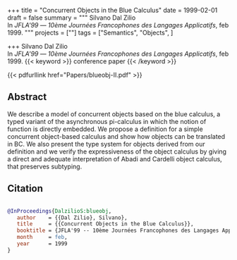 +++
title = "Concurrent Objects in the Blue Calculus"
date = 1999-02-01
draft = false
summary = """
Silvano Dal Zilio <br />
In _JFLA'99_ — _10ème Journées Francophones des Langages Applicatifs_, feb 1999.
"""
projects = [""]
tags = ["Semantics", "Objects", ]

+++
Silvano Dal Zilio <br />
In _JFLA'99_ — _10ème Journées Francophones des Langages Applicatifs_, feb 1999.
{{< keyword >}} conference paper {{< /keyword >}}


{{< pdfurllink href="Papers/blueobj-II.pdf" >}}

## Abstract
We describe a model of concurrent objects based on the blue calculus, a typed variant of
        the asynchronous pi-calculus in which the notion of function is directly embedded. We
        propose a definition for a simple concurrent object-based calculus and show how objects can
        be translated in BC. We also present the type system for objects derived from our definition
        and we verify the expressiveness of the object calculus by giving a direct and adequate
        interpretation of Abadi and Cardelli object calculus, that preserves subtyping.



## Citation

```bibtex

@InProceedings{DalzilioS:blueobj,
   author    = {{Dal Zilio}, Silvano},
   title     = {{Concurrent Objects in the Blue Calculus}},
   booktitle = {JFLA'99 -- 10ème Journées Francophones des Langages Applicatifs},
   month     = feb, 
   year      = 1999
}

````
